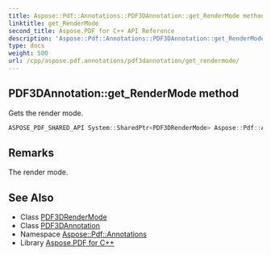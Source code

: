 ```yaml
---
title: Aspose::Pdf::Annotations::PDF3DAnnotation::get_RenderMode method
linktitle: get_RenderMode
second_title: Aspose.PDF for C++ API Reference
description: 'Aspose::Pdf::Annotations::PDF3DAnnotation::get_RenderMode method. Gets the render mode in C++.'
type: docs
weight: 500
url: /cpp/aspose.pdf.annotations/pdf3dannotation/get_rendermode/
---
```

## PDF3DAnnotation::get_RenderMode method


Gets the render mode.

```cpp
ASPOSE_PDF_SHARED_API System::SharedPtr<PDF3DRenderMode> Aspose::Pdf::Annotations::PDF3DAnnotation::get_RenderMode()
```

## Remarks


The render mode.
## See Also

* Class [PDF3DRenderMode](../../pdf3drendermode/)
* Class [PDF3DAnnotation](../)
* Namespace [Aspose::Pdf::Annotations](../../)
* Library [Aspose.PDF for C++](../../../)
